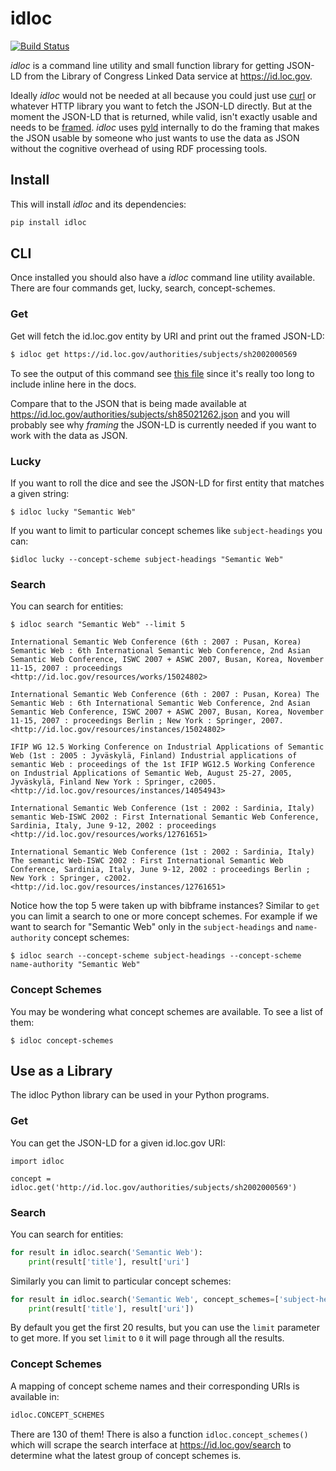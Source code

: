 # idloc 

[![Build Status](https://github.com/edsu/idloc/actions/workflows/test.yml/badge.svg)](https://github.com/edsu/idloc/actions/workflows/test.yml)


*idloc* is a command line utility and small function library for getting JSON-LD from the Library of Congress Linked Data service at https://id.loc.gov.

Ideally *idloc* would not be needed at all because you could just use [curl](https://curl.se/) or whatever HTTP library you want to fetch the JSON-LD directly. But at the moment the JSON-LD that is returned, while valid, isn't exactly usable and needs to be [framed](https://www.w3.org/TR/json-ld11-framing/). *idloc* uses [pyld] internally to do the framing that makes the JSON usable by someone who just wants to use the data as JSON without the cognitive overhead of using RDF processing tools.

## Install

This will install *idloc* and its dependencies:

```bash
pip install idloc
```

## CLI

Once installed you should also have a *idloc* command line utility available. There are four commands get, lucky, search, concept-schemes.

### Get

Get will fetch the id.loc.gov entity by URI and print out the framed JSON-LD:

```bash
$ idloc get https://id.loc.gov/authorities/subjects/sh2002000569
```

To see the output of this command see [this file](examples/sh2002000569.json) since it's really too long to include inline here in the docs.

Compare that to the JSON that is being made available at https://id.loc.gov/authorities/subjects/sh85021262.json and you will probably see why *framing* the JSON-LD is currently needed if you want to work with the data as JSON.

### Lucky

If you want to roll the dice and see the JSON-LD for first entity that matches a given string:

```
$ idloc lucky "Semantic Web"
```

If you want to limit to particular concept schemes like `subject-headings` you can:

```
$idloc lucky --concept-scheme subject-headings "Semantic Web"
```

### Search

You can search for entities:

```
$ idloc search "Semantic Web" --limit 5

International Semantic Web Conference (6th : 2007 : Pusan, Korea) Semantic Web : 6th International Semantic Web Conference, 2nd Asian Semantic Web Conference, ISWC 2007 + ASWC 2007, Busan, Korea, November 11-15, 2007 : proceedings
<http://id.loc.gov/resources/works/15024802>

International Semantic Web Conference (6th : 2007 : Pusan, Korea) The Semantic Web : 6th International Semantic Web Conference, 2nd Asian Semantic Web Conference, ISWC 2007 + ASWC 2007, Busan, Korea, November 11-15, 2007 : proceedings Berlin ; New York : Springer, 2007.
<http://id.loc.gov/resources/instances/15024802>

IFIP WG 12.5 Working Conference on Industrial Applications of Semantic Web (1st : 2005 : Jyväskylä, Finland) Industrial applications of semantic Web : proceedings of the 1st IFIP WG12.5 Working Conference on Industrial Applications of Semantic Web, August 25-27, 2005, Jyväskylä, Finland New York : Springer, c2005.
<http://id.loc.gov/resources/instances/14054943>

International Semantic Web Conference (1st : 2002 : Sardinia, Italy) semantic Web-ISWC 2002 : First International Semantic Web Conference, Sardinia, Italy, June 9-12, 2002 : proceedings
<http://id.loc.gov/resources/works/12761651>

International Semantic Web Conference (1st : 2002 : Sardinia, Italy) The semantic Web-ISWC 2002 : First International Semantic Web Conference, Sardinia, Italy, June 9-12, 2002 : proceedings Berlin ; New York : Springer, c2002.
<http://id.loc.gov/resources/instances/12761651>
```

Notice how the top 5 were taken up with bibframe instances? Similar to `get` you can limit a search to one or more concept schemes. For example if we want to search for "Semantic Web" only in the `subject-headings` and `name-authority` concept schemes:

```
$ idloc search --concept-scheme subject-headings --concept-scheme name-authority "Semantic Web" 
```

### Concept Schemes

You may be wondering what concept schemes are available. To see a list of them:

```
$ idloc concept-schemes
```

## Use as a Library

The idloc Python library can be used in your Python programs.


### Get

You can get the JSON-LD for a given id.loc.gov URI:

```
import idloc

concept = idloc.get('http://id.loc.gov/authorities/subjects/sh2002000569')
```

### Search

You can search for entities:

```python
for result in idloc.search('Semantic Web'):
    print(result['title'], result['uri']
```

Similarly you can limit to particular concept schemes:

```python
for result in idloc.search('Semantic Web', concept_schemes=['subject-headings', 'name-authority']):
    print(result['title'], result['uri'])
```

By default you get the first 20 results, but you can use the `limit` parameter to get more. If you set `limit` to `0` it will page through all the results.

### Concept Schemes

A mapping of concept scheme names and their corresponding URIs is available in:

```python
idloc.CONCEPT_SCHEMES
```

There are 130 of them! There is also a function `idloc.concept_schemes()` which will scrape the search interface at https://id.loc.gov/search to determine what the latest group of concept schemes is.

[pyld]: https://github.com/digitalbazaar/pyld
